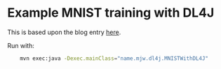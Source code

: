 # Example MNIST training with DL4J

This is based upon the blog entry [here](https://medium.com/mlearning-ai/deeplearning4-for-image-classification-part-1-fc01cb2b1c62).

Run with:

```bash
    mvn exec:java -Dexec.mainClass="name.mjw.dl4j.MNISTWithDL4J"
```

